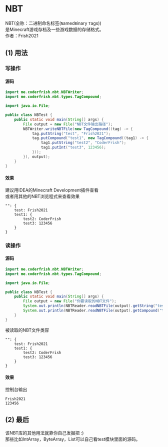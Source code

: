 # NBT

NBT(全称：二进制命名标签(`N`amed`B`inary `T`ags))\
是Minecraft游戏存档及一些游戏数据的存储格式。\
作者：Frish2021

## (1) 用法

### 写操作
#### 源码
```java
import me.coderfrish.nbt.NBTWriter;
import me.coderfrish.nbt.types.TagCompound;

import java.io.File;

public class NBTest {
    public static void main(String[] args) {
        File output = new File("NBT文件输出路径");
        NBTWriter.writeNBTFile(new TagCompound((tag) -> {
            tag.putString("test", "Frish2021");
            tag.putCompound("test1", new TagCompound((tag1) -> {
                tag1.putString("test2", "CoderFrish");
                tag1.putInt("test3", 123456);
            }));
        }), output);
    }
}
```

#### 效果
建议用IDEA的Minecraft Development插件查看\
或者用其他的NBT浏览程式来查看效果
```nbtt
"": {
	test: Frish2021
	test1: {
		test2: CoderFrish
		test3: 123456
	}
}
```

### 读操作
#### 源码
```java
import me.coderfrish.nbt.NBTWriter;
import me.coderfrish.nbt.types.TagCompound;

import java.io.File;

public class NBTest {
    public static void main(String[] args) {
        File output = new File("你要读取的NBT文件");
        System.out.println(NBTReader.readNBTFile(output).getString("test"));
        System.out.println(NBTReader.readNBTFile(output).getCompound("test1").getInt("test3"));
    }
}
```

被读取的NBT文件类容
```nbtt
"": {
	test: Frish2021
	test1: {
		test2: CoderFrish
		test3: 123456
	}
}
```

#### 效果
控制台输出
```
Frish2021
123456
```

## (2) 最后
该NBT库的其他用法就靠你自己发掘把 :)\
那些比如IntArray，ByteArray，List可以自己看test模块里面的源码。
